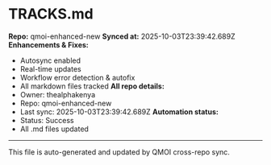 # TRACKS.md

**Repo:** qmoi-enhanced-new
**Synced at:** 2025-10-03T23:39:42.689Z
**Enhancements & Fixes:**
- Autosync enabled
- Real-time updates
- Workflow error detection & autofix
- All markdown files tracked
**All repo details:**
- Owner: thealphakenya
- Repo: qmoi-enhanced-new
- Last sync: 2025-10-03T23:39:42.689Z
**Automation status:**
- Status: Success
- All .md files updated
---
This file is auto-generated and updated by QMOI cross-repo sync.
